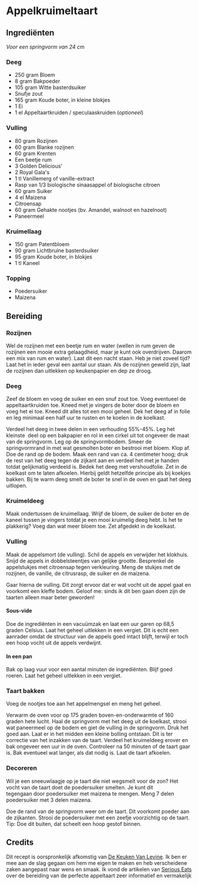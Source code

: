 # Appelkruimeltaart
## Ingrediënten
_Voor een springvorm van 24 cm_

### Deeg
- 250 gram Bloem
- 8 gram Bakpoeder
- 105 gram Witte basterdsuiker
- Snufje zout
- 165 gram Koude boter, in kleine blokjes
- 1 Ei
- 1 el Appeltaartkruiden / speculaaskruiden (_optioneel_)

### Vulling
- 80 gram Rozijnen
- 60 gram Blanke rozijnen
- 60 gram Krenten
- Een beetje rum
- 3 Golden Delicious'
- 2 Royal Gala's
- 1 tl Vanillemerg of vanille-extract
- Rasp van 1/3 biologische sinaasappel of biologische citroen
- 60 gram Suiker
- 4 el Maizena
- Citroensap
- 60 gram Gehakte nootjes (bv. Amandel, walnoot en hazelnoot)
- Paneermeel

### Kruimellaag
- 150 gram Patentbloem
- 90 gram Lichtbruine basterdsuiker
- 95 gram Koude boter, in blokjes
- 1 tl Kaneel

### Topping
- Poedersuiker
- Maizena

## Bereiding
### Rozijnen
Wel de rozijnen met een beetje rum en water (wellen in rum geven de rozijnen een mooie extra gelaagdheid, maar je kunt ook overdrijven. Daarom een mix van rum en water). Laat dit een nacht staan. Heb je niet zoveel tijd? Laat het in ieder geval een aantal uur staan. Als de rozijnen geweld zijn, laat de rozijnen dan uitlekken op keukenpapier en dep ze droog.

### Deeg
Zeef de bloem en voeg de suiker en een snuf zout toe. Voeg eventueel de appeltaartkruiden toe. Kneed met je vingers de boter door de bloem en voeg het ei toe. Kneed dit alles tot een mooi geheel. Dek het deeg af in folie en leg minimaal een half uur te rusten en te koelen in de koelkast.

Verdeel het deeg in twee delen in een verhouding 55%-45%. Leg het kleinste  deel op een bakpapier en rol in een cirkel uit tot ongeveer de maat van de springvorm. Leg op de springvormbodem. Smeer de springvormrand in met wat gesmolten boter en bestrooi met bloem. Klop af. Doe de rand op de bodem. Maak een rand van ca. 4 centimeter hoog; druk de rest van het deeg tegen de zijkant aan en verdeel het met je handen totdat gelijkmatig verdeeld is. Bedek het deeg met vershoudfolie. Zet in de koelkast om te laten afkoelen. Hierbij geldt hetzelfde principe als bij koekjes bakken. Bij te warm deeg smelt de boter te snel in de oven en gaat het deeg uitlopen.

### Kruimeldeeg
Maak ondertussen de kruimellaag. Wrijf de bloem, de suiker de boter en de kaneel tussen je vingers totdat je een mooi kruimelig deeg hebt. Is het te plakkerig? Voeg dan wat meer bloem toe. Zet afgedekt in de koelkast.

### Vulling
Maak de appelsmort (de vulling). Schil de appels en verwijder het klokhuis. Snijd de appels in dobbelsteentjes van gelijke grootte. Besprenkel de appelstukjes met citroensap tegen verkleuring. Meng de stukjes met de rozijnen, de vanille, de citrusrasp, de suiker en de maizena.

Gaar hierna de vulling. Dit zorgt ervoor dat er wat vocht uit de appel gaat en voorkomt een kleffe bodem. Geloof me: sinds ik dit ben gaan doen zijn de taarten alleen maar beter geworden!

#### Sous-vide
Doe de ingrediënten in een vacuümzak en laat een uur garen op 68,5 graden Celsius. Laat het geheel uitlekken in een vergiet. Dit is echt een aanrader omdat de structuur van de appels goed intact blijft, terwijl er toch een hoop vocht uit de appels verdwijnt.

#### In een pan
Bak op laag vuur voor een aantal minuten de ingrediënten. Blijf goed roeren. Laat het geheel uitlekken in een vergiet.

### Taart bakken
Voeg de nootjes toe aan het appelmengsel en meng het geheel.

Verwarm de oven voor op 175 graden boven-en-onderwarmte of 160 graden hete lucht. Haal de springvorm met het deeg uit de koelkast, strooi wat paneermeel op de bodem en giet de vulling in de springvorm. Druk het goed aan. Laat er in het midden een kleine bolling ontstaan. Dit is ter correctie van het inzakken van de taart. Verdeel het kruimeldeeg erover en bak ongeveer een uur in de oven. Controleer na 50 minuten of de taart gaar is. Bak eventueel wat langer, als dat nodig is. Laat de taart afkoelen.

### Decoreren
Wil je een sneeuwlaagje op je taart die niet wegsmelt voor de zon? Het vocht van de taart doet de poedersuiker smelten. Je kunt dit tegengaan door poedersuiker met maizena te mengen. Meng 7 delen poedersuiker met 3 delen maizena.

Doe de rand van de springvorm weer om de taart. Dit voorkomt poeder aan de zijkanten. Strooi de poedersuiker met een zeefje voorzichtig op de taart. Tip: Doe dit buiten, dat scheelt een hoop gestof binnen.

## Credits
Dit recept is oorspronkelijk afkomstig van [De Keuken Van Levine](https://uitdekeukenvanarden.blogspot.nl/2008/09/appel-kruimeltaart-van-arden.html). Ik ben er mee aan de slag gegaan om hem me eigen te maken en heb verscheidene zaken aangepast naar wens en smaak. Ik vond de artikelen van [Serious Eats](https://sweets.seriouseats.com/2011/10/the-food-labs-apple-pie-part-2-how-to-make-perfect-apple-pie-filling.html) over de bereiding van de perfecte appeltaart zeer informatief en vermakelijk
